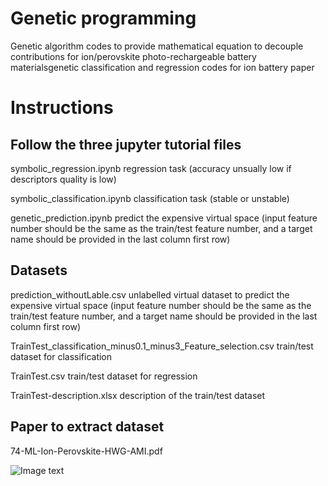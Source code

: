 # Genetic programming

  Genetic algorithm codes to provide mathematical equation to decouple contributions for ion/perovskite photo-rechargeable battery materialsgenetic classification and regression codes for ion battery paper


# Instructions

## Follow the three jupyter tutorial files
 
 symbolic_regression.ipynb         regression task (accuracy unsually low if descriptors quality is low)

 symbolic_classification.ipynb     classification task (stable or unstable)

 genetic_prediction.ipynb          predict the expensive virtual space (input feature number should be the same as the train/test feature number, and a target name should be provided in the last column first row)


## Datasets

 prediction_withoutLable.csv       unlabelled virtual dataset to predict the expensive virtual space (input feature number should be the same as the train/test feature number, and a target name should be provided in the last column first row)

 TrainTest_classification_minus0.1_minus3_Feature_selection.csv       train/test dataset for classification 

 TrainTest.csv    train/test dataset for regression

 TrainTest-description.xlsx     description of the train/test dataset


## Paper to extract dataset

 74-ML-Ion-Perovskite-HWG-AMI.pdf


![Image text](https://github.com/Zhang-NJ-Lab/genetic_ion-perovskite_PhotoRechargeableBattery/blob/d3c783360adb07324894c02c1bf70ea58226f77b/images/paper.png)